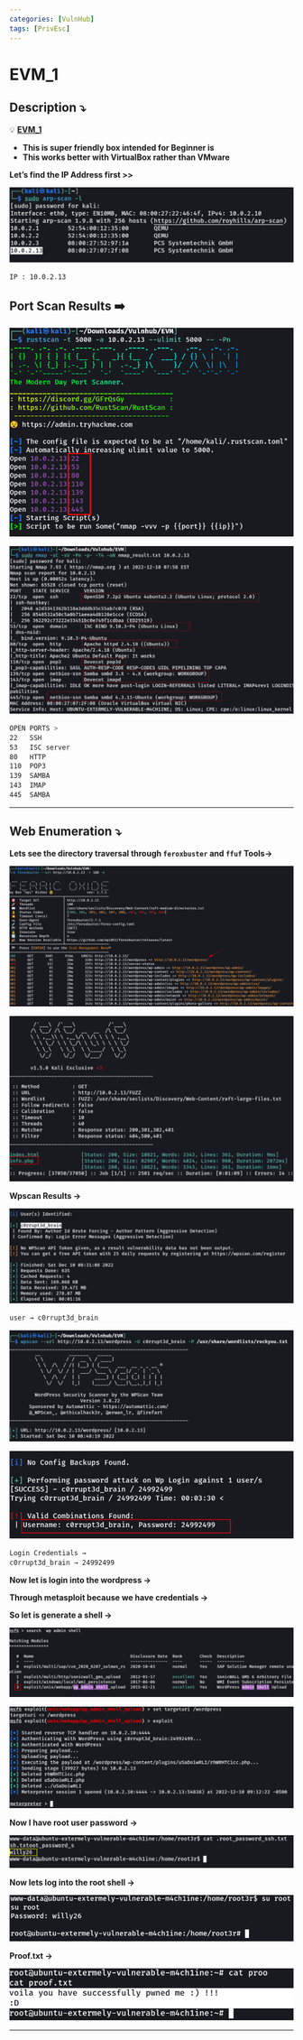 ```yaml
---
categories: [VulnHub]
tags: [PrivEsc]
---
```

# EVM_1


## **Description ⤵️**


💡 [**EVM_1**](https://www.vulnhub.com/entry/evm-1,391/)

- **This is super friendly box intended for Beginner is**
- **This works better with VirtualBox rather than VMware**


**Let’s find the IP Address first >>**

![Untitled](/Vulnhub-Files/img/EVM_1/Untitled.png)

```bash
IP : 10.0.2.13
```

## **Port Scan Results ➡️**

![Untitled](/Vulnhub-Files/img/EVM_1/Untitled%201.png)

![Untitled](/Vulnhub-Files/img/EVM_1/Untitled%202.png)

```bash
OPEN PORTS >
22   SSH
53   ISC server
80   HTTP
110  POP3
139  SAMBA
143  IMAP
445  SAMBA
```

---

## **Web Enumeration ⤵️**

**Lets see the directory traversal through `feroxbuster` and `ffuf` Tools→**

![Untitled](/Vulnhub-Files/img/EVM_1/Untitled%203.png)

![Untitled](/Vulnhub-Files/img/EVM_1/Untitled%204.png)

**Wpscan Results →**

![Untitled](/Vulnhub-Files/img/EVM_1/Untitled%205.png)

```bash
user → c0rrupt3d_brain
```

![Untitled](/Vulnhub-Files/img/EVM_1/Untitled%206.png)

![Untitled](/Vulnhub-Files/img/EVM_1/Untitled%207.png)

```bash
Login Credentials → 
c0rrupt3d_brain → 24992499
```

**Now let is login into the wordpress →**

**Through metasploit because we have credentials →**

**So let is generate a shell →**

![Untitled](/Vulnhub-Files/img/EVM_1/Untitled%208.png)

![Untitled](/Vulnhub-Files/img/EVM_1/Untitled%209.png)

**Now I have root user password →** 

![Untitled](/Vulnhub-Files/img/EVM_1/Untitled%2010.png)

**Now lets log into the root shell →**

![Untitled](/Vulnhub-Files/img/EVM_1/Untitled%2011.png)

**Proof.txt →**

![Untitled](/Vulnhub-Files/img/EVM_1/Untitled%2012.png)

---